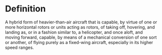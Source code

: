 # Definition

A hybrid form of heavier-than-air aircraft that is capable, by virtue of
one or more horizontal rotors or units acting as rotors, of taking off,
hovering, and landing as, or in a fashion similar to, a helicopter, and
once aloft, and moving forward, capable, by means of a mechanical
conversion of one sort or another, of flying purely as a fixed-wing
aircraft, especially in its higher speed ranges.
